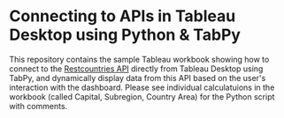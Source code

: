 # Connecting to APIs in Tableau Desktop using Python &amp; TabPy

This repository contains the sample Tableau workbook showing how to connect to the [Restcountries API](https://restcountries.com/) directly from Tableau Desktop using TabPy, and dynamically display data from this API based on the user's interaction with the dashboard. Please see individual calculatuions in the workbook (called Capital, Subregion, Country Area) for the Python script with comments.

<!--- The recording of the webinar is [available on YouTube](https://www.youtube.com/watch?v=Xk67f45BuoA). --->
